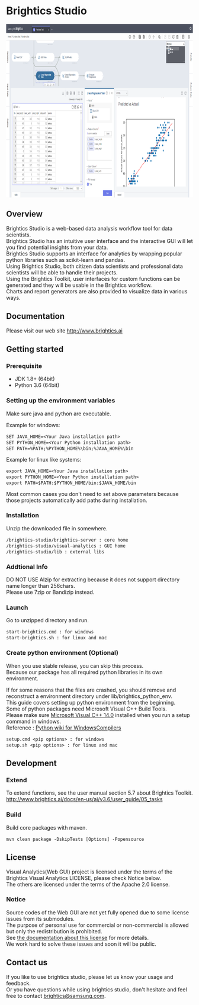 Brightics Studio
================

<img src="docs/images/brightics_sample.png" width="960px" height="468px" alt="Brightics Studio"></img>

## Overview

Brightics Studio is a web-based data analysis workflow tool for data scientists.<br>
Brightics Studio has an intuitive user interface and the interactive GUI will let you find potential insights from your data.<br>
Brightics Studio supports an interface for analytics by wrapping popular python libraries such as scikit-learn and pandas.<br>
Using Brightics Studio, both citizen data scientists and professional data scientists will be able to handle their projects.<br>
Using the Brightics Toolkit, user interfaces for custom functions can be generated and they will be usable in the Brightics workflow.<br>
Charts and report generators are also provided to visualize data in various ways.


## Documentation
Please visit our web site http://www.brightics.ai

## Getting started
### Prerequisite
 * JDK 1.8+ (64bit)
 * Python 3.6 (64bit)

### Setting up the environment variables
Make sure java and python are executable.

Example for windows:

    SET JAVA_HOME=<Your Java installation path>
    SET PYTHON_HOME=<Your Python installation path>
    SET PATH=%PATH;%PYTHON_HOME%\bin;%JAVA_HOME%\bin

Example for linux like systems:

    export JAVA_HOME=<Your Java installation path>
    export PYTHON_HOME=<Your Python installation path>
    export PATH=$PATH:$PYTHON_HOME/bin:$JAVA_HOME/bin
    
Most common cases you don't need to set above parameters because those projects automatically add paths during installation. 

### Installation
Unzip the downloaded file in somewhere.

	/brightics-studio/brightics-server : core home
	/brightics-studio/visual-analytics : GUI home
	/brightics-studio/lib : external libs
	
### Addtional Info
DO NOT USE Alzip for extracting because it does not support directory name longer than 256chars.<br>
Please use 7zip or Bandizip instead.

### Launch
Go to unzipped directory and run.

	start-brightics.cmd : for windows
	start-brightics.sh : for linux and mac
	
### Create python environment (Optional)
When you use stable release, you can skip this process.<br>
Because our package has all required python libraries in its own environment.<br>

If for some reasons that the files are crashed, you should remove and reconstruct a environment directory under lib/brightics\_python\_env.<br>
This guide covers setting up python environment from the beginning.<br> 
Some of python packages need Microsoft Visual C++ Build Tools.<br>
Please make sure [Microsoft Visual C++ 14.0](https://go.microsoft.com/fwlink/?LinkId=691126) installed when you run a setup command in windows.<br>
Reference : [Python wiki for WindowsCompilers](https://wiki.python.org/moin/WindowsCompilers)

    setup.cmd <pip options> : for windows
    setup.sh <pip options> : for linux and mac
    

## Development
### Extend
To extend functions, see the user manual section 5.7 about Brightics Toolkit.<br>
http://www.brightics.ai/docs/en-us/ai/v3.6/user_guide/05_tasks
    
### Build
Build core packages with maven.

	mvn clean package -DskipTests [Options] -Popensource

## License
Visual Analytics(Web GUI) project is licensed under the terms of the Brightics Visual Analytics LICENSE, please check Notice below.<br>
The others are licensed under the terms of the Apache 2.0 license.

### Notice
Source codes of the Web GUI are not yet fully opened due to some license issues from its submodules.<br>
The purpose of personal use for commercial or non-commercial is allowed but only the redistribution is prohibited.<br>
See [the documentation about this license](BRIGHTICS_VA_LICENSE) for more details.<br>
We work hard to solve these issues and soon it will be public.

## Contact us
If you like to use brightics studio, please let us know your usage and feedback.<br>
Or you have questions while using brightics studio, don't hesitate and feel free to contact brightics@samsung.com.
